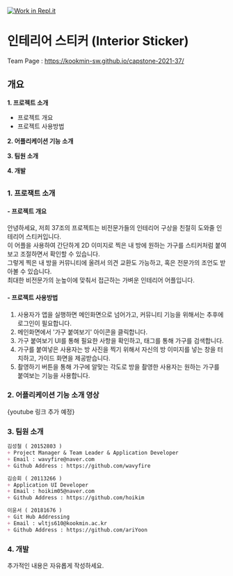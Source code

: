 [![Work in Repl.it](https://classroom.github.com/assets/work-in-replit-14baed9a392b3a25080506f3b7b6d57f295ec2978f6f33ec97e36a161684cbe9.svg)](https://classroom.github.com/online_ide?assignment_repo_id=381076&assignment_repo_type=GroupAssignmentRepo)

# 인테리어 스티커 (Interior Sticker)
Team Page : https://kookmin-sw.github.io/capstone-2021-37/

## 개요
__1. 프로젝트 소개__
   - 프로젝트 개요
   - 프로젝트 사용방법

__2. 어플리케이션 기능 소개__

__3. 팀원 소개__

__4. 개발__

## 
### 1. 프로잭트 소개

#### - 프로젝트 개요
안녕하세요, 저희 37조의 프로젝트는 비전문가들의 인테리어 구상을 친절히 도와줄 인테리어 스티커입니다.   
이 어플을 사용하여 간단하게 2D 이미지로 찍은 내 방에 원하는 가구를 스티커처럼 붙여보고 조절하면서 확인할 수 있습니다.   
그렇게 찍은 내 방을 커뮤니티에 올려서 의견 교환도 가능하고, 혹은 전문가의 조언도 받아볼 수 있습니다.   
최대한 비전문가의 눈높이에 맞춰서 접근하는 가벼운 인테리어 어플입니다.

#### - 프로젝트 사용방법
   1. 사용자가 앱을 실행하면 메인화면으로 넘어가고, 커뮤니티 기능을 위해서는 추후에 로그인이 필요합니다.
   2. 메인화면에서 '가구 붙여보기' 아이콘을 클릭합니다.
   3. 가구 붙여보기 UI를 통해 필요한 사항을 확인하고, 태그를 통해 가구를 검색합니다.
   4. 가구를 붙여넣은 사용자는 방 사진을 찍기 위해서 자신의 방 이미지를 넣는 창을 터치하고, 가이드 화면을 제공받습니다.
   5. 촬영하기 버튼을 통해 가구에 알맞는 각도로 방을 촬영한 사용자는 원하는 가구를 붙여보는 기능을 사용합니다.

### 2. 어플리케이션 기능 소개 영상
{youtube 링크 추가 예정}

### 3. 팀원 소개
```markdown
김성철 ( 20152803 )
+ Project Manager & Team Leader & Application Developer
+ Email : wavyfire@naver.com 
+ Github Address : https://github.com/wavyfire
```

```markdown
김승회 ( 20113266 )
+ Application UI Developer
+ Email : hoikim05@naver.com
+ Github Address : https://github.com/hoikim
```

```markdown
이윤서 ( 20181676 )
+ Git Hub Addressing
+ Email : wltjs610@kookmin.ac.kr
+ Github Address : https://github.com/ariYoon
```

### 4. 개발

추가적인 내용은 자유롭게 작성하세요.



